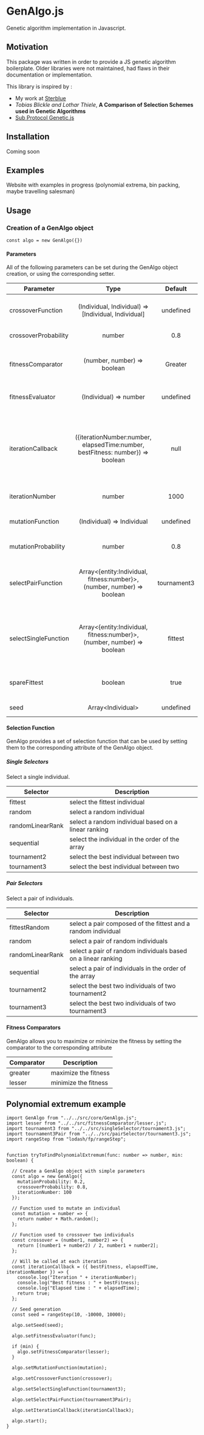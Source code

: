 # GenAlgo.js

Genetic algorithm implementation in Javascript.

## Motivation

This package was written in order to provide a JS genetic algorithm boilerplate. Older libraries were not maintained, had flaws in their documentation or implementation.

This library is inspired by :

- My work at [Sterblue](https://www.sterblue.com/)
- _Tobias Blickle and Lothar Thiele_, **A Comparison of Selection Schemes used in Genetic Algorithms**
- [Sub Protocol Genetic.js](https://github.com/subprotocol/genetic-js)

## Installation

Coming soon

## Examples

Website with examples in progress (polynomial extrema, bin packing, maybe travelling salesman)

## Usage

### Creation of a GenAlgo object

```
const algo = new GenAlgo({})
```

#### Parameters

All of the following parameters can be set during the GenAlgo object creation, or using the corresponding setter.

| Parameter            |                                      Type                                      |   Default   | Description                                                                                                                                        |
| -------------------- | :----------------------------------------------------------------------------: | :---------: | -------------------------------------------------------------------------------------------------------------------------------------------------- |
| crossoverFunction    |              (Individual, Individual) => [Individual, Individual]              |  undefined  | function used when crossover of two Individuals occurs                                                                                             |
| crossoverProbability |                                     number                                     |     0.8     | probability of crossover                                                                                                                           |
| fitnessComparator    |                          (number, number) => boolean                           |   Greater   | function used to compare two fitness and return whether the first is better or not                                                                 |
| fitnessEvaluator     |                             (Individual) => number                             |  undefined  | function used to evaluate fitness of an Individual                                                                                                 |
| iterationCallback    | ({iterationNumber:number, elapsedTime:number, bestFitness: number}) => boolean |    null     | function called after each iteration giving some information to the main program. Should return false if the algorithm has to stop, true otherwise |
| iterationNumber      |                                     number                                     |    1000     | number of iterations to do                                                                                                                         |
| mutationFunction     |                           (Individual) => Individual                           |  undefined  | function used when mutation of an Individual occurs                                                                                                |
| mutationProbability  |                                     number                                     |     0.8     | probability of mutation                                                                                                                            |
| selectPairFunction   |    Array<{entity:Individual, fitness:number}\>, (number, number) => boolean    | tournament3 | function taking the population and a fitnessComparator as parameters, returning a pair of individual                                               |
| selectSingleFunction |    Array<{entity:Individual, fitness:number}\>, (number, number) => boolean    |   fittest   | function taking the population and a fitnessComparator as parameters, returning a single individual                                                |
| spareFittest         |                                    boolean                                     |    true     | spare the fittest indivual during each iteration or not                                                                                            |
| seed                 |                               Array<Individual\>                               |  undefined  | first population of the algorithm                                                                                                                  |

#### Selection Function

GenAlgo provides a set of selection function that can be used by setting them to the corresponding attribute of the GenAlgo object.

##### Single Selectors

Select a single individual.

| Selector         | Description                                          |
| ---------------- | ---------------------------------------------------- |
| fittest          | select the fittest individual                        |
| random           | select a random individual                           |
| randomLinearRank | select a random individual based on a linear ranking |
| sequential       | select the individual in the order of the array      |
| tournament2      | select the best individual between two               |
| tournament3      | select the best individual between two               |

##### Pair Selectors

Select a pair of individuals.

| Selector         | Description                                                   |
| ---------------- | ------------------------------------------------------------- |
| fittestRandom    | select a pair composed of the fittest and a random individual |
| random           | select a pair of random individuals                           |
| randomLinearRank | select a pair of random individuals based on a linear ranking |
| sequential       | select a pair of individuals in the order of the array        |
| tournament2      | select the best two individuals of two tournament2            |
| tournament3      | select the best two individuals of two tournament3            |

#### Fitness Comparators

GenAlgo allows you to maximize or minimize the fitness by setting the comparator to the corresponding attribute

| Comparator | Description          |
| ---------- | -------------------- |
| greater    | maximize the fitness |
| lesser     | minimize the fitness |

## Polynomial extremum example

```
import GenAlgo from "../../src/core/GenAlgo.js";
import lesser from "../../src/fitnessComparator/lesser.js";
import tournament3 from "../../src/singleSelector/tournament3.js";
import tournament3Pair from "../../src/pairSelector/tournament3.js";
import rangeStep from "lodash/fp/rangeStep";


function tryToFindPolynomialExtremum(func: number => number, min: boolean) {

  // Create a GenAlgo object with simple parameters
  const algo = new GenAlgo({
    mutationProbability: 0.2,
    crossoverProbability: 0.8,
    iterationNumber: 100
  });

  // Function used to mutate an individual
  const mutation = number => {
    return number + Math.random();
  };

  // Function used to crossover two individuals
  const crossover = (number1, number2) => {
    return [(number1 + number2) / 2, number1 + number2];
  };

  // Will be called at each iteration
  const iterationCallback = ({ bestFitness, elapsedTime, iterationNumber }) => {
    console.log("Iteration " + iterationNumber);
    console.log("Best fitness : " + bestFitness);
    console.log("Elapsed time : " + elapsedTime);
    return true;
  };

  // Seed generation
  const seed = rangeStep(10, -10000, 10000);

  algo.setSeed(seed);

  algo.setFitnessEvaluator(func);

  if (min) {
    algo.setFitnessComparator(lesser);
  }

  algo.setMutationFunction(mutation);

  algo.setCrossoverFunction(crossover);

  algo.setSelectSingleFunction(tournament3);

  algo.setSelectPairFunction(tournament3Pair);

  algo.setIterationCallback(iterationCallback);

  algo.start();
}
```
